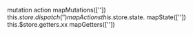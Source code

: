 mutation
action
mapMutations([''])
this.$store.dispatch('')
mapActions
this.$store.state.
mapState([''])
this.$store.getters.xx
mapGetters([''])
